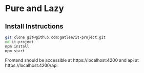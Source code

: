 # Pure and Lazy

## Install Instructions

``` sh
git clone git@github.com:gatlee/it-project.git
cd it-project
npm install
npm start
```

Frontend should be accessible at https://localhost:4200 and api at https://localhost:4200/api
